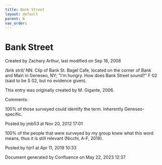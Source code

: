```yaml
---
title: Bank Street
layout: default
parent: B
nav_order:
---
```


# Bank Street

Created by  Zachary Arthur, last modified on Sep 18, 2008

/bnk strit/ NN. Clip of Bank St. Bagel Cafe, located on the corner of Bank and Main in Geneseo, NY; &quot;I'm hungry. How does Bank Street sound?&quot; F 02 (said to be S 02, but no evidence given). 

This entry was originally created by M. Gigante, 2006.

Comments:

100% of those surveyed could identify the term. Inherently Geneseo-specific.

Posted by jmb53 at Nov 20, 2012 17:01

100% of the people that were surveyed by my group knew what this word means, thus it is still relevant (Nicchi, A-F, 2019). 

Posted by hjn1 at Apr 11, 2019 10:33

Document generated by Confluence on May 22, 2023 12:37



